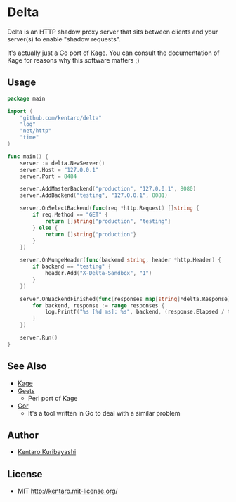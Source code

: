 # Delta

Delta is an HTTP shadow proxy server that sits between clients and your server(s) to enable "shadow requests".

It's actually just a Go port of [Kage](https://github.com/cookpad/kage). You can consult the documentation of Kage for reasons why this software matters ;)

## Usage

```go
package main

import (
	"github.com/kentaro/delta"
	"log"
	"net/http"
	"time"
)

func main() {
	server := delta.NewServer()
	server.Host = "127.0.0.1"
	server.Port = 8484

	server.AddMasterBackend("production", "127.0.0.1", 8080)
	server.AddBackend("testing", "127.0.0.1", 8081)

	server.OnSelectBackend(func(req *http.Request) []string {
		if req.Method == "GET" {
			return []string{"production", "testing"}
		} else {
			return []string{"production"}
		}
	})

	server.OnMungeHeader(func(backend string, header *http.Header) {
		if backend == "testing" {
			header.Add("X-Delta-Sandbox", "1")
		}
	})

	server.OnBackendFinished(func(responses map[string]*delta.Response) {
		for backend, response := range responses {
			log.Printf("%s [%d ms]: %s", backend, (response.Elapsed / time.Millisecond), response.Data)
		}
	})

	server.Run()
}
```

## See Also

  * [Kage](https://github.com/cookpad/kage)
  * [Geets](https://github.com/lestrrat/p5-Geest)
    * Perl port of Kage
  * [Gor](https://github.com/buger/gor)
    * It's a tool written in Go to deal with a similar problem

## Author

  * [Kentaro Kuribayashi](http://kentarok.org/)

## License

  * MIT http://kentaro.mit-license.org/

